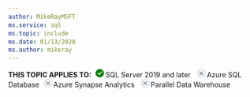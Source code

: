 ```yaml
---
author: MikeRayMSFT
ms.service: sql
ms.topic: include
ms.date: 01/13/2020
ms.author: mikeray
---
```


<Token>**THIS TOPIC APPLIES TO:**![yes](media/yes.png)SQL Server 2019 and later ![no](media/no.png)Azure SQL Database![no](media/no.png)Azure Synapse Analytics ![no](media/no.png)Parallel Data Warehouse </Token>
